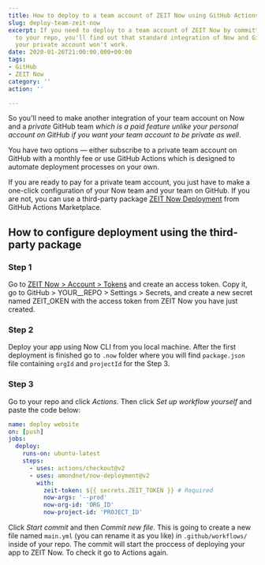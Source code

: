 ```yaml
---
title: How to deploy to a team account of ZEIT Now using GitHub Actions
slug: deploy-team-zeit-now
excerpt: If you need to deploy to a team account of ZEIT Now by committing changes
  to your repo, you'll find out that standard integration of Now and GitHub tied to
  your private account won't work.
date: 2020-01-26T21:00:00.000+00:00
tags:
- GitHub
- ZEIT Now
category: ''
action: ''

---
```

So you'll need to make another integration of your team account on Now and a _private_ GitHub team _which is a paid feature unlike your personal account on GitHub if you want your team account to be private as well_.

You have two options — either subscribe to a private team account on GitHub with a monthly fee or use GitHub Actions which is designed to automate deployment processes on your own.

If you are ready to pay for a private team account, you just have to make a one-click configuration of your Now team and your team on GitHub. If you are not, you can use a third-party package [ZEIT Now Deployment](https://github.com/amondnet/now-deployment) from GitHub Actions Marketplace.

## How to configure deployment using the third-party package

### Step 1

Go to [ZEIT Now > Account > Tokens](https://zeit.co/account/tokens) and create an access token. Copy it, go to GitHub > YOUR__REPO > Settings > Secrets, and create a new secret named ZEIT_OKEN with the access token from ZEIT Now you have just created.

### Step 2

Deploy your app using Now CLI from you local machine. After the first deployment is finished go to `.now` folder where you will find `package.json` file containing `orgId` and `projectId` for the Step 3.

### Step 3

Go to your repo and click _Actions_. Then click _Set up workflow yourself_ and paste the code below:

```yaml
name: deploy website
on: [push]
jobs:
  deploy:
    runs-on: ubuntu-latest
    steps:
      - uses: actions/checkout@v2
      - uses: amondnet/now-deployment@v2
        with:
          zeit-token: ${{ secrets.ZEIT_TOKEN }} # Required
          now-args: '--prod'
          now-org-id: 'ORG_ID'
          now-project-id: 'PROJECT_ID'
```

Click _Start commit_ and then _Commit new file_. This is going to create a new file named `main.yml` (you can rename it as you like) in `.github/workflows/` inside of your repo. The commit will start the proccess of deploying your app to ZEIT Now. To check it go to Actions again.